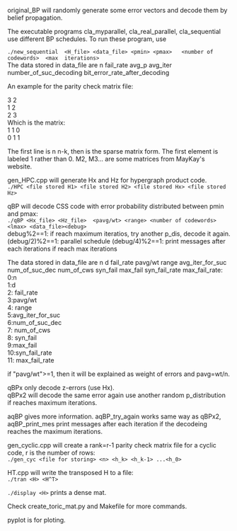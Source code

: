 original_BP will randomly generate some error vectors and decode them by belief propagation.    

The executable programs cla_myparallel, cla_real_parallel, cla_sequential use different BP schedules. To run these program, use    

  `./new_sequential  <H_file> <data_file> <pmin> <pmax>   <number of codewords>  <max  iterations>`   
  The data stored in data_file are n fail_rate avg_p  avg_iter number_of_suc_decoding bit_error_rate_after_decoding   
 
An example for the parity check matrix file:
  
3 2  
1 2   
2 3  
Which is the matrix:  
  1 1 0  
  0 1 1  
  
The first line is n n-k, then is the sparse matrix form. The first element is labeled 1 rather than 0.
M2, M3... are some matrices from MayKay's website.
  
  gen_HPC.cpp will generate Hx and Hz for hypergraph product code.    
  `./HPC <file stored H1> <file stored H2> <file stored Hx> <file stored Hz>`
  
  
  qBP will decode CSS code with error probability distributed between pmin and pmax:  
  `./qBP <Hx_file> <Hz_file>  <pavg/wt> <range> <number of codewords><lmax> <data_file><debug>`    
  debug%2==1: if reach maximum iteratios, try another p_dis, decode it again.  
  (debug/2)%2==1: parallel  schedule
   (debug/4)%2==1: print messages after each iterations if reach max iterations  
   
   
   The data stored in data_file are  n d fail_rate pavg/wt range avg_iter_for_suc num_of_suc_dec num_of_cws syn_fail max_fail syn_fail_rate max_fail_rate:  
   0:n  
   1:d  
   2: fail_rate  
   3:pavg/wt  
   4: range  
   5:avg_iter_for_suc  
   6:num_of_suc_dec  
   7:  num_of_cws  
   8: syn_fail  
   9:max_fail  
   10:syn_fail_rate  
   11: max_fail_rate  
  
   if "pavg/wt">=1, then it will be explained as weight of errors and pavg=wt/n.
   
   qBPx only decode z-errors (use Hx).  
   qBPx2 will decode the same error again use another random p_distribution if reaches maximum iterations.
   
   
   aqBP gives more information.   aqBP_try_again works same way as qBPx2, aqBP_print_mes print messages after each iteration if the decodeing reaches the maximum iterations.

  gen_cyclic.cpp will create a rank=r-1 parity check matrix file for a cyclic code, r is the number of rows:  
  `./gen_cyc <file for storing> <n> <h_k> <h_k-1> ...<h_0>`


 HT.cpp will write the transposed H to a file:  
 `./tran <H> <H^T>`
 
 `./display <H>` prints a dense mat.  

 Check create_toric_mat.py and Makefile for more commands.
 
 pyplot is for ploting.  
 
